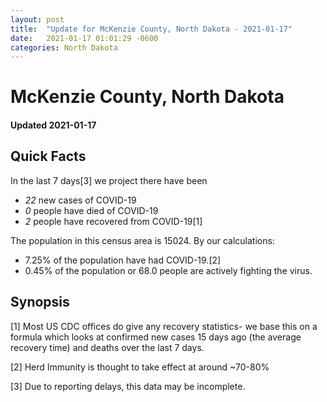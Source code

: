 ```yaml
---
layout: post
title:  "Update for McKenzie County, North Dakota - 2021-01-17"
date:   2021-01-17 01:01:29 -0600
categories: North Dakota
---
```


# McKenzie County, North Dakota
#### Updated 2021-01-17

## Quick Facts

In the last 7 days[3] we project there have been
- *22* new cases of COVID-19
- *0* people have died of COVID-19
- *2* people have recovered from COVID-19[1]

The population in this census area is 15024. By our calculations:
- 7.25% of the population have had COVID-19.[2]
- 0.45% of the population or 68.0 people are actively fighting the virus.

## Synopsis




[1] Most US CDC offices do give any recovery statistics- we base this on a formula which looks at confirmed new cases
15 days ago (the average recovery time) and deaths over the last 7 days.

[2] Herd Immunity is thought to take effect at around ~70-80%

[3] Due to reporting delays, this data may be incomplete.
 
    